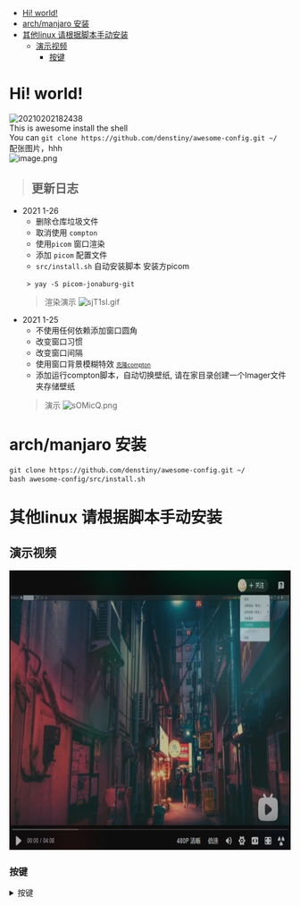 
<!-- vim-markdown-toc GFM -->

* [Hi! world!](#hi-world)
* [arch/manjaro 安装](#archmanjaro-安装)
* [其他linux 请根据脚本手动安装](#其他linux-请根据脚本手动安装)
	* [演示视频](#演示视频)
		* [按键](#按键)

<!-- vim-markdown-toc -->
# Hi! world!
![20210202182438](https://i.loli.net/2021/02/02/xhn2mbcwyZLsp9N.png)  
This is awesome install the shell       
You can 
`git clone https://github.com/denstiny/awesome-config.git ~/`      
配张图片，hhh       
![image.png](https://i.loli.net/2021/01/27/QU7fliy6MTdtWIm.png)

> ## 更新日志  <br>  
* 2021 1-26
	* 删除仓库垃圾文件
	* 取消使用 `compton` 
	* 使用`picom` 窗口渲染
	* 添加 `picom` 配置文件 
	* `src/install.sh` 自动安装脚本
	安装方picom
	```shell
	 > yay -S picom-jonaburg-git
	```
	> 渲染演示
	![sjT1sI.gif](https://s3.ax1x.com/2021/01/26/sjT1sI.gif)
* 2021 1-25  
	* 不使用任何依赖添加窗口圆角
	* 改变窗口习惯
	* 改变窗口间隔
	* 使用窗口背景模糊特效 <u><font size=1>克隆[compton](https://github.com/denstiny/compton)</font></u>
	* 添加运行compton脚本，自动切换壁纸, 请在家目录创建一个Imager文件夹存储壁纸
	> 演示
	![sOMicQ.png](https://s3.ax1x.com/2021/01/25/sOMicQ.png)

# arch/manjaro 安装
```
git clone https://github.com/denstiny/awesome-config.git ~/
bash awesome-config/src/install.sh
```
# 其他linux 请根据脚本手动安装
## 演示视频
 <a href="https://www.bilibili.com/video/BV1Xy4y1H7oG?p=1&share_medium=android&share_plat=android&share_source=QQ&share_tag=s_i&timestamp=1611724661&unique_k=pnrOc9">  <span>  <img border="0" src="./src/a.png" height="500" width="100%"/>
  </a>

### 按键

<details>
<summary>按键</summary>

|键位|效果|注释|
|:-|:-:|:-:|
|`mod f`|全屏|
|`mod a`|向左放大窗口
|`mod d`| 向右放大窗口
|`mod l`| 锁屏幕
| `mod enter`|新建终端
| `mod Shift q`| 杀死当前窗口|在rc.lua文件中找到`terminal`更改默认终端
| `mod Shift r`| 重启awesome
| `mod span` | 切换当前窗口浮动| 再次按会切换平铺状态
| `mod t`|将浮动窗口设置最上层
| `mod Shift [1...9]`|将当前窗口移动到其他工作区
| `mod [1...9]`| 切换工作区
| `mod tab`| 快速切换窗口
| `mod j`|切换上一个窗口
| `mod k`| 切换下一个窗口
| `mod J`|和上一个窗口交换位置
| `mod K`|和下一个窗口交换位置
| `mod Shift →↑↓←`|移动浮动窗口
| `mod Alt →↑↓←`|放大浮动窗口
| `mod Shift Alt →↑↓←`|缩小浮动窗口
| `mod w`| 打开菜单
| `mod s`| 显示键位
| `mod o`| 打开文件或者运行bash命令
| `mod r`|运行bash命令|已经删除
| `mod n`| 隐藏当前窗口
| `mod Ctrl n`| 显示隐藏的窗口
| `mod Shift span`| 切换布局
| `mod Shift e`| 退出awesome


</details>
